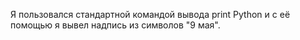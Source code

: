 Я пользовался стандартной командой вывода print Python и с её помощью я вывел надпись из символов "9 мая".
